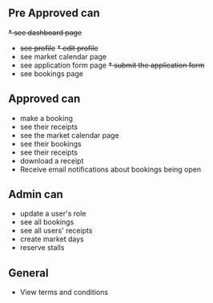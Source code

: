 ## Pre Approved can
~~* see dashboard page~~
* ~~see profile~~
~~* edit profile~~
* see market calendar page
* see application form page
~~* submit the application form~~
* see bookings page

## Approved can
* make a booking
* see their receipts
* see the market calendar page
* see their bookings
* see their receipts
* download a receipt
* Receive email notifications about bookings being open

## Admin can
* update a user's role
* see all bookings
* see all users' receipts
* create market days
* reserve stalls

## General
* View terms and conditions
